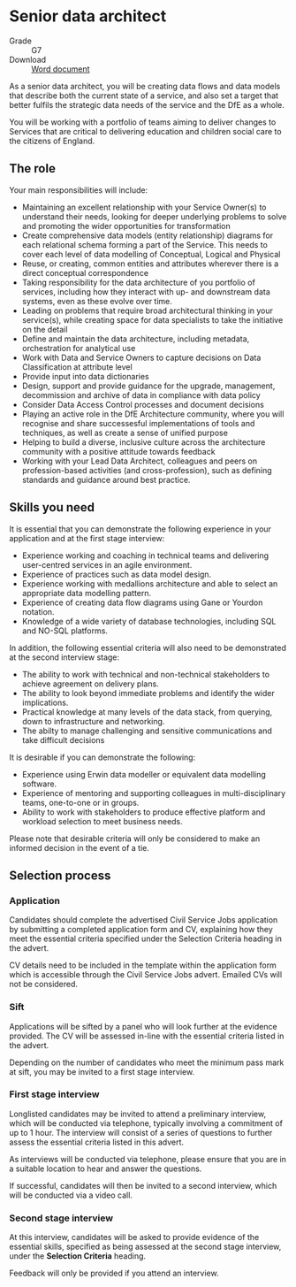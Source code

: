

# Senior data architect

<dl class="govuk-summary-list">
  <div class="govuk-summary-list__row">
    <dt class="govuk-summary-list__key">
      Grade
    </dt>
    <dd class="govuk-summary-list__value">
      G7
    </dd>
  </div>
   <div class="govuk-summary-list__row" data-ignore="true">
    <dt class="govuk-summary-list__key">
      Download
    </dt>
    <dd class="govuk-summary-list__value">
      <a href="word">Word document</a>
    </dd>
  </div></dl>

As a senior data architect, you will be creating data flows and data models that describe both the current state of a service, and also set a target that better fulfils the strategic data needs of the service and the DfE as a whole.

You will be working with a portfolio of teams aiming to deliver changes to Services that are critical to delivering education and children social care to the citizens of England. 

## The role

Your main responsibilities will include:

- Maintaining an excellent relationship with your Service Owner(s) to understand their needs, looking for deeper underlying problems to solve and promoting the wider opportunities for transformation
- Create comprehensive data models (entity relationship) diagrams for each relational schema forming a part of the Service. This needs to cover each level of data modelling of Conceptual, Logical and Physical
- Reuse, or creating, common entities and attributes wherever there is a direct conceptual correspondence
- Taking responsibility for the data architecture of you portfolio of services, including how they interact with up- and downstream data systems, even as these evolve over time.
- Leading on problems that require broad architectural thinking in your service(s), while creating space for data specialists to take the initiative on the detail
- Define and maintain the data architecture, including metadata, orchestration for analytical use
- Work with Data and Service Owners to capture decisions on Data Classification at attribute level
- Provide input into data dictionaries
- Design, support and provide guidance for the upgrade, management, decommission and archive of data in compliance with data policy
- Consider Data Access Control processes and document decisions
- Playing an active role in the DfE Architecture community, where you will recognise and share successesful implementations of tools and techniques, as well as create a sense of unified purpose
- Helping to build a diverse, inclusive culture across the architecture community with a positive attitude towards feedback
- Working with your Lead Data Architect, colleagues and peers on profession-based activities (and cross-profession), such as defining standards and guidance around best practice.

## Skills you need

It is essential that you can demonstrate the following experience in your application and at the first stage interview:

- Experience working and coaching in technical teams and delivering user-centred services in an agile environment.
- Experience of practices such as data model design.
- Experience working with medallions architecture and able to select an appropriate data modelling pattern.
- Experience of creating data flow diagrams using Gane or Yourdon notation.
- Knowledge of a wide variety of database technologies, including SQL and NO-SQL platforms.

In addition, the following essential criteria will also need to be demonstrated at the second interview stage:

- The ability to work with technical and non-technical stakeholders to achieve agreement on delivery plans.
- The ability to look beyond immediate problems and identify the wider implications.
- Practical knowledge at many levels of the data stack, from querying, down to infrastructure and networking.
- The abilty to manage challenging and sensitive communications and take difficult decisions

It is desirable if you can demonstrate the following:

- Experience using Erwin data modeller or equivalent data modelling software.
- Experience of mentoring and supporting colleagues in multi-disciplinary teams, one-to-one or in groups.
- Ability to work with stakeholders to produce effective platform and workload selection to meet business needs.

Please note that desirable criteria will only be considered to make an informed decision in the event of a tie.

## Selection process

### Application

Candidates should complete the advertised Civil Service Jobs application by submitting a completed application form and CV, explaining how they meet the essential criteria specified under the Selection Criteria heading in the advert.

CV details need to be included in the template within the application form which is accessible through the Civil Service Jobs advert. Emailed CVs will not be considered.

### Sift

Applications will be sifted by a panel who will look further at the evidence provided. The CV will be assessed in-line with the essential criteria listed in the advert.

Depending on the number of candidates who meet the minimum pass mark at sift, you may be invited to a first stage interview.

### First stage interview

Longlisted candidates may be invited to attend a preliminary interview, which will be conducted via telephone, typically involving a commitment of up to 1 hour. The interview will consist of a series of questions to further assess the essential criteria listed in this advert.

As interviews will be conducted via telephone, please ensure that you are in a suitable location to hear and answer the questions.

If successful, candidates will then be invited to a second interview, which will be conducted via a video call.

### Second stage interview

At this interview, candidates will be asked to provide evidence of the essential skills, specified as being assessed at the second stage interview, under the **Selection Criteria** heading.

Feedback will only be provided if you attend an interview.

